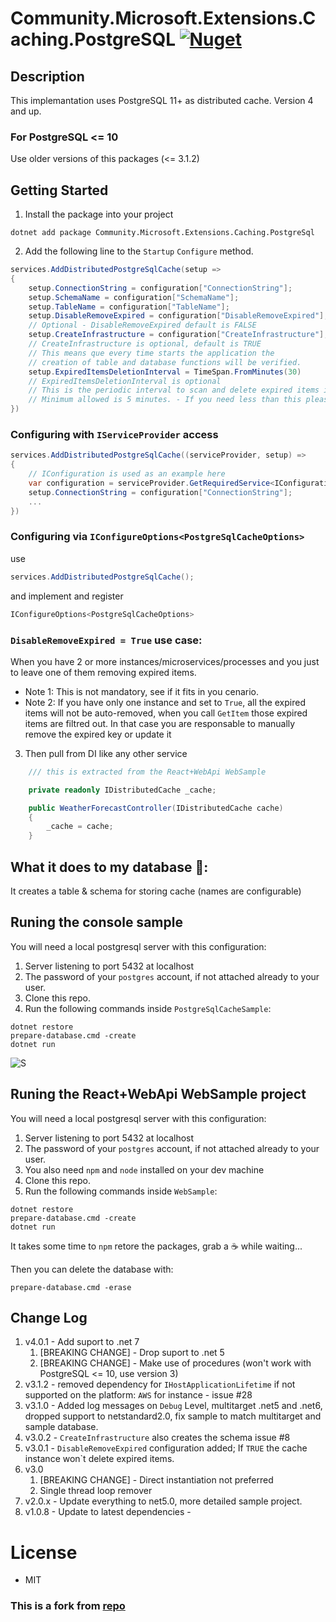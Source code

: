 ﻿# Community.Microsoft.Extensions.Caching.PostgreSQL [![Nuget](https://img.shields.io/nuget/v/Community.Microsoft.Extensions.Caching.PostgreSql)](https://www.nuget.org/packages/Community.Microsoft.Extensions.Caching.PostgreSql)

## Description

This implemantation uses PostgreSQL 11+ as distributed cache. Version 4 and up.

### For PostgreSQL <= 10

Use older versions of this packages (<= 3.1.2)

## Getting Started

1. Install the package into your project

```
dotnet add package Community.Microsoft.Extensions.Caching.PostgreSql
```

2. Add the following line to the `Startup` `Configure` method.

```c#
services.AddDistributedPostgreSqlCache(setup =>
{
    setup.ConnectionString = configuration["ConnectionString"];
    setup.SchemaName = configuration["SchemaName"];
    setup.TableName = configuration["TableName"];
    setup.DisableRemoveExpired = configuration["DisableRemoveExpired"];
    // Optional - DisableRemoveExpired default is FALSE
    setup.CreateInfrastructure = configuration["CreateInfrastructure"];
    // CreateInfrastructure is optional, default is TRUE
    // This means que every time starts the application the
    // creation of table and database functions will be verified.
    setup.ExpiredItemsDeletionInterval = TimeSpan.FromMinutes(30)
    // ExpiredItemsDeletionInterval is optional
    // This is the periodic interval to scan and delete expired items in the cache. Default is 30 minutes.
    // Minimum allowed is 5 minutes. - If you need less than this please share your use case 😁, just for curiosity...
})
```

### Configuring with `IServiceProvider` access

```c#
services.AddDistributedPostgreSqlCache((serviceProvider, setup) =>
{
    // IConfiguration is used as an example here
    var configuration = serviceProvider.GetRequiredService<IConfiguration>();
    setup.ConnectionString = configuration["ConnectionString"];
    ...
})
```

### Configuring via `IConfigureOptions<PostgreSqlCacheOptions>`

use

```c#
services.AddDistributedPostgreSqlCache();
```

and implement and register 

```c#
IConfigureOptions<PostgreSqlCacheOptions>
```


### `DisableRemoveExpired = True` use case:

When you have 2 or more instances/microservices/processes and you just to leave one of them removing expired items.

- Note 1: This is not mandatory, see if it fits in you cenario.
- Note 2: If you have only one instance and set to `True`, all the expired items will not be auto-removed, when you call `GetItem` those expired items are filtred out.
  In that case you are responsable to manually remove the expired key or update it

3. Then pull from DI like any other service

```c#
    /// this is extracted from the React+WebApi WebSample

    private readonly IDistributedCache _cache;

    public WeatherForecastController(IDistributedCache cache)
    {
        _cache = cache;
    }

```

## What it does to my database 🐘:

It creates a table & schema for storing cache (names are configurable)

## Runing the console sample

You will need a local postgresql server with this configuration:

1. Server listening to port 5432 at localhost
1. The password of your `postgres` account, if not attached already to your user.
1. Clone this repo.
1. Run the following commands inside `PostgreSqlCacheSample`:

```shell
dotnet restore
prepare-database.cmd -create
dotnet run
```

![S](sample_project.gif)

## Runing the React+WebApi WebSample project

You will need a local postgresql server with this configuration:

1. Server listening to port 5432 at localhost
1. The password of your `postgres` account, if not attached already to your user.
1. You also need `npm` and `node` installed on your dev machine
1. Clone this repo.
1. Run the following commands inside `WebSample`:

```shell
dotnet restore
prepare-database.cmd -create
dotnet run
```

It takes some time to `npm` retore the packages, grab a ☕ while waiting...

Then you can delete the database with:

```
prepare-database.cmd -erase
```

## Change Log

1. v4.0.1 - Add suport to .net 7
   1. [BREAKING CHANGE] - Drop suport to .net 5
   1. [BREAKING CHANGE] - Make use of procedures (won't work with PostgreSQL <= 10, use version 3)
1. v3.1.2 - removed dependency for `IHostApplicationLifetime` if not supported on the platform: `AWS` for instance - issue #28
1. v3.1.0 - Added log messages on `Debug` Level, multitarget .net5 and .net6, dropped support to netstandard2.0, fix sample to match multitarget and sample database.
1. v3.0.2 - `CreateInfrastructure` also creates the schema issue #8
1. v3.0.1 - `DisableRemoveExpired` configuration added; If `TRUE` the cache instance won`t delete expired items.
1. v3.0
   1. [BREAKING CHANGE] - Direct instantiation not preferred
   2. Single thread loop remover
1. v2.0.x - Update everything to net5.0, more detailed sample project.
1. v1.0.8 - Update to latest dependencies -

# License

- MIT

### This is a fork from [repo](https://github.com/wullemsb/Extensions.Caching.PostgreSQL)
